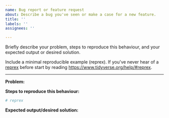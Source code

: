 ```yaml
---
name: Bug report or feature request
about: Describe a bug you've seen or make a case for a new feature.
title: ''
labels: ''
assignees: ''

---
```


Briefly describe your problem, steps to reproduce this behaviour, and your expected output or desired solution.

Include a minimal reproducible example (reprex). If you've never hear of a [reprex](https://reprex.tidyverse.org/) before start by reading https://www.tidyverse.org/help/#reprex.

---
**Problem:**

**Steps to reproduce this behaviour:**
```r
# reprex
```

**Expected output/desired solution:**
